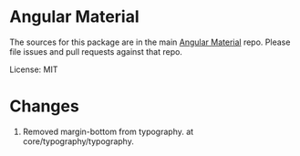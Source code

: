 Angular Material
=======

The sources for this package are in the main [Angular Material](https://github.com/angular/components) repo. Please file issues and pull requests against that repo.

License: MIT

Changes
=======
1. Removed margin-bottom from typography. at core/typography/typography.